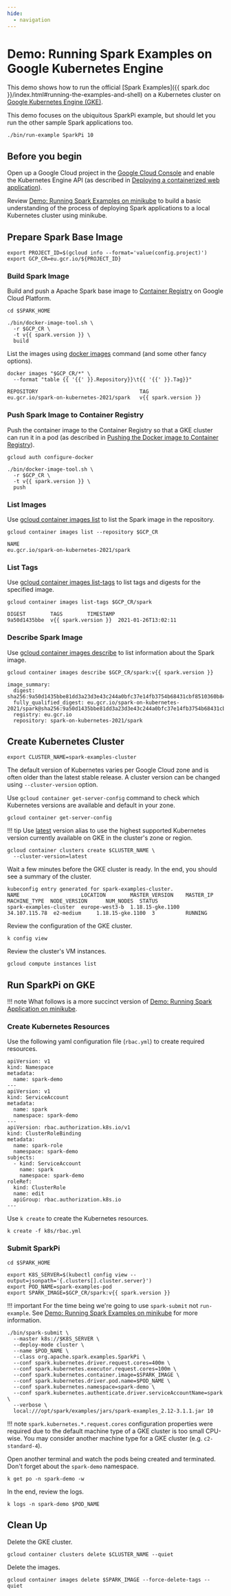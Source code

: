 ```yaml
---
hide:
  - navigation
---
```


# Demo: Running Spark Examples on Google Kubernetes Engine

This demo shows how to run the official [Spark Examples]({{ spark.doc }}/index.html#running-the-examples-and-shell) on a Kubernetes cluster on [Google Kubernetes Engine (GKE)](https://cloud.google.com/kubernetes-engine).

This demo focuses on the ubiquitous SparkPi example, but should let you run the other sample Spark applications too.

```text
./bin/run-example SparkPi 10
```

## Before you begin

Open up a Google Cloud project in the [Google Cloud Console](https://console.cloud.google.com/) and enable the Kubernetes Engine API (as described in [Deploying a containerized web application](https://cloud.google.com/kubernetes-engine/docs/tutorials/hello-app#before-you-begin)).

Review [Demo: Running Spark Examples on minikube](running-spark-application-on-minikube.md) to build a basic understanding of the process of deploying Spark applications to a local Kubernetes cluster using minikube.

## Prepare Spark Base Image

```text
export PROJECT_ID=$(gcloud info --format='value(config.project)')
export GCP_CR=eu.gcr.io/${PROJECT_ID}
```

### Build Spark Image

Build and push a Apache Spark base image to [Container Registry](https://cloud.google.com/container-registry/docs) on Google Cloud Platform.

```text
cd $SPARK_HOME
```

```text
./bin/docker-image-tool.sh \
  -r $GCP_CR \
  -t v{{ spark.version }} \
  build
```

List the images using [docker images](https://docs.docker.com/engine/reference/commandline/images/) command (and some other fancy options).

```text
docker images "$GCP_CR/*" \
  --format "table {{ '{{' }}.Repository}}\t{{ '{{' }}.Tag}}"
```

```text
REPOSITORY                                 TAG
eu.gcr.io/spark-on-kubernetes-2021/spark   v{{ spark.version }}
```

### Push Spark Image to Container Registry

Push the container image to the Container Registry so that a GKE cluster can run it in a pod (as described in [Pushing the Docker image to Container Registry](https://cloud.google.com/kubernetes-engine/docs/tutorials/hello-app#pushing_the_docker_image_to)).

```text
gcloud auth configure-docker
```

```text
./bin/docker-image-tool.sh \
  -r $GCP_CR \
  -t v{{ spark.version }} \
  push
```

### List Images

Use [gcloud container images list](https://cloud.google.com/sdk/gcloud/reference/container/images/list) to list the Spark image in the repository.

```text
gcloud container images list --repository $GCP_CR
```

```text
NAME
eu.gcr.io/spark-on-kubernetes-2021/spark
```

### List Tags

Use [gcloud container images list-tags](https://cloud.google.com/sdk/gcloud/reference/container/images/list-tags) to list tags and digests for the specified image.

```text
gcloud container images list-tags $GCP_CR/spark
```

```text
DIGEST        TAGS        TIMESTAMP
9a50d1435bbe  v{{ spark.version }}  2021-01-26T13:02:11
```

### Describe Spark Image

Use [gcloud container images describe](https://cloud.google.com/sdk/gcloud/reference/container/images/describe) to list information about the Spark image.

```text
gcloud container images describe $GCP_CR/spark:v{{ spark.version }}
```

```text
image_summary:
  digest: sha256:9a50d1435bbe81dd3a23d3e43c244a0bfc37e14fb3754b68431cbf8510360b84
  fully_qualified_digest: eu.gcr.io/spark-on-kubernetes-2021/spark@sha256:9a50d1435bbe81dd3a23d3e43c244a0bfc37e14fb3754b68431cbf8510360b84
  registry: eu.gcr.io
  repository: spark-on-kubernetes-2021/spark
```

## Create Kubernetes Cluster

```text
export CLUSTER_NAME=spark-examples-cluster
```

The default version of Kubernetes varies per Google Cloud zone and is often older than the latest stable release. A cluster version can be changed using `--cluster-version` option.

Use `gcloud container get-server-config` command to check which Kubernetes versions are available and default in your zone.

```text
gcloud container get-server-config
```

!!! tip
    Use [latest](https://cloud.google.com/kubernetes-engine/versioning#specifying_cluster_version) version alias to use the highest supported Kubernetes version currently available on GKE in the cluster's zone or region.

```text
gcloud container clusters create $CLUSTER_NAME \
  --cluster-version=latest
```

Wait a few minutes before the GKE cluster is ready. In the end, you should see a summary of the cluster.

```text
kubeconfig entry generated for spark-examples-cluster.
NAME                    LOCATION        MASTER_VERSION    MASTER_IP      MACHINE_TYPE  NODE_VERSION      NUM_NODES  STATUS
spark-examples-cluster  europe-west3-b  1.18.15-gke.1100  34.107.115.78  e2-medium     1.18.15-gke.1100  3          RUNNING
```

Review the configuration of the GKE cluster.

```text
k config view
```

Review the cluster's VM instances.

```text
gcloud compute instances list
```

## Run SparkPi on GKE

!!! note
    What follows is a more succinct version of [Demo: Running Spark Application on minikube](running-spark-application-on-minikube.md).

### Create Kubernetes Resources

Use the following yaml configuration file (`rbac.yml`) to create required resources.

```text
apiVersion: v1
kind: Namespace
metadata:
  name: spark-demo
---
apiVersion: v1
kind: ServiceAccount
metadata:
  name: spark
  namespace: spark-demo
---
apiVersion: rbac.authorization.k8s.io/v1
kind: ClusterRoleBinding
metadata:
  name: spark-role
  namespace: spark-demo
subjects:
  - kind: ServiceAccount
    name: spark
    namespace: spark-demo
roleRef:
  kind: ClusterRole
  name: edit
  apiGroup: rbac.authorization.k8s.io
---
```

Use `k create` to create the Kubernetes resources.

```text
k create -f k8s/rbac.yml
```

### Submit SparkPi

```text
cd $SPARK_HOME
```

```text
export K8S_SERVER=$(kubectl config view --output=jsonpath='{.clusters[].cluster.server}')
export POD_NAME=spark-examples-pod
export SPARK_IMAGE=$GCP_CR/spark:v{{ spark.version }}
```

!!! important
    For the time being we're going to use `spark-submit` not `run-example`. See [Demo: Running Spark Examples on minikube](running-spark-examples-on-minikube.md#running-sparkpi-on-minikube) for more information.

```text
./bin/spark-submit \
  --master k8s://$K8S_SERVER \
  --deploy-mode cluster \
  --name $POD_NAME \
  --class org.apache.spark.examples.SparkPi \
  --conf spark.kubernetes.driver.request.cores=400m \
  --conf spark.kubernetes.executor.request.cores=100m \
  --conf spark.kubernetes.container.image=$SPARK_IMAGE \
  --conf spark.kubernetes.driver.pod.name=$POD_NAME \
  --conf spark.kubernetes.namespace=spark-demo \
  --conf spark.kubernetes.authenticate.driver.serviceAccountName=spark \
  --verbose \
  local:///opt/spark/examples/jars/spark-examples_2.12-3.1.1.jar 10
```

!!! note
    `spark.kubernetes.*.request.cores` configuration properties were required due to the default machine type of a GKE cluster is too small CPU-wise. You may consider another machine type for a GKE cluster (e.g. `c2-standard-4`).

Open another terminal and watch the pods being created and terminated. Don't forget about the `spark-demo` namespace.

```text
k get po -n spark-demo -w
```

In the end, review the logs.

```text
k logs -n spark-demo $POD_NAME
```

## Clean Up

Delete the GKE cluster.

```text
gcloud container clusters delete $CLUSTER_NAME --quiet
```

Delete the images.

```text
gcloud container images delete $SPARK_IMAGE --force-delete-tags --quiet
```
